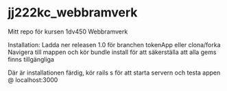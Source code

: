# jj222kc_webbramverk
Mitt repo för kursen 1dv450 Webbramverk

Installation:
Ladda ner releasen 1.0 för branchen tokenApp eller clona/forka
Navigera till mappen och kör bundle install för att säkerställa att alla gems finns tillgängliga

Där är installationen färdig, kör rails s för att starta servern och testa appen @ localhost:3000
